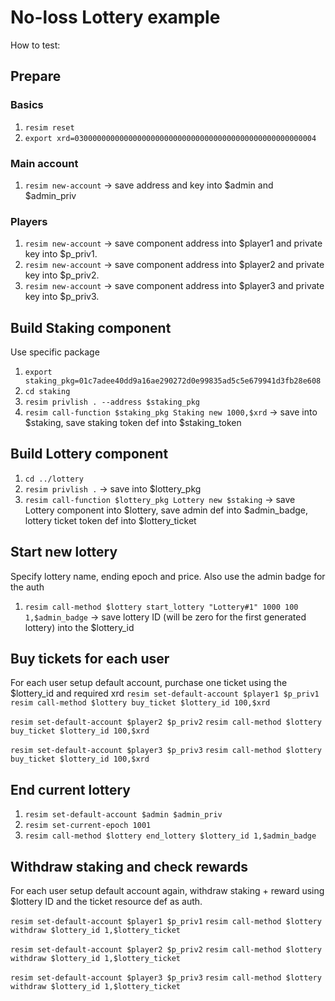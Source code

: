 # No-loss Lottery example

How to test:

## Prepare
### Basics
1. `resim reset`
1. `export xrd=030000000000000000000000000000000000000000000000000004`

### Main account
1. `resim new-account` -> save address and key into $admin and $admin_priv 


### Players
1. `resim new-account` -> save component address into $player1 and private key into $p_priv1.
1. `resim new-account` -> save component address into $player2 and private key into $p_priv2.
1. `resim new-account` -> save component address into $player3 and private key into $p_priv3.

## Build Staking component
Use specific package
1. `export staking_pkg=01c7adee40dd9a16ae290272d0e99835ad5c5e679941d3fb28e608`
1. `cd staking`
1. `resim privlish . --address $staking_pkg`
1. `resim call-function $staking_pkg Staking new 1000,$xrd` -> save into $staking, save staking token def into $staking_token 


## Build Lottery component
1. `cd ../lottery`
1. `resim privlish .` -> save into $lottery_pkg
1. `resim call-function $lottery_pkg Lottery new $staking` -> save Lottery component into $lottery, save admin def into $admin_badge, lottery ticket token def into $lottery_ticket

## Start new lottery
Specify lottery name, ending epoch and price. Also use the admin badge for the auth
1. `resim call-method $lottery start_lottery "Lottery#1" 1000 100 1,$admin_badge` -> save lottery ID (will be zero for the first generated lottery) into the $lottery_id

## Buy tickets for each user
For each user setup default account, purchase one ticket using the $lottery_id and required xrd
`resim set-default-account $player1 $p_priv1`
`resim call-method $lottery buy_ticket $lottery_id 100,$xrd` 

`resim set-default-account $player2 $p_priv2`
`resim call-method $lottery buy_ticket $lottery_id 100,$xrd` 

`resim set-default-account $player3 $p_priv3`
`resim call-method $lottery buy_ticket $lottery_id 100,$xrd`


## End current lottery
1. `resim set-default-account $admin $admin_priv`
1. `resim set-current-epoch 1001`
1. `resim call-method $lottery end_lottery $lottery_id 1,$admin_badge`

## Withdraw staking and check rewards
For each user setup default account again, withdraw staking + reward using $lottery ID and the ticket resource def as auth.

`resim set-default-account $player1 $p_priv1`
`resim call-method $lottery withdraw $lottery_id 1,$lottery_ticket`

`resim set-default-account $player2 $p_priv2`
`resim call-method $lottery withdraw $lottery_id 1,$lottery_ticket`

`resim set-default-account $player3 $p_priv3`
`resim call-method $lottery withdraw $lottery_id 1,$lottery_ticket`

